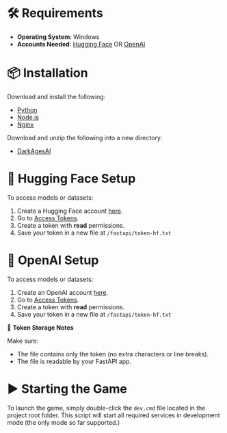 # 🛠️ Requirements

- **Operating System**: Windows
- **Accounts Needed**: [Hugging Face](https://huggingface.co/join) OR [OpenAI](https://auth.openai.com/create-account)

# 📦 Installation

Download and install the following:

- [Python](https://www.python.org/downloads/)
- [Node.js](https://nodejs.org/)
- [Nginx](https://nginx.org/en/download.html)

Download and unzip the following into a new directory:

- [DarkAgesAI](https://github.com/jasonuithol/DarkAgesAI/archive/refs/heads/master.zip)

# 🔐 Hugging Face Setup

To access models or datasets:

1. Create a Hugging Face account [here](https://huggingface.co/join).
2. Go to [Access Tokens](https://huggingface.co/settings/tokens).
3. Create a token with **read** permissions.
4. Save your token in a new file at `/fastapi/token-hf.txt`


# 🔐 OpenAI Setup

To access models or datasets:

1. Create an OpenAI account [here](https://auth.openai.com/create-account).
2. Go to [Access Tokens](https://huggingface.co/settings/tokens).
3. Create a token with **read** permissions.
4. Save your token in a new file at `/fastapi/token-hf.txt`


📁 **Token Storage Notes**

Make sure:
- The file contains only the token (no extra characters or line breaks).
- The file is readable by your FastAPI app.

# ▶️ Starting the Game

To launch the game, simply double-click the `dev.cmd` file located in the project root folder. This script will start all required services in development mode (the only mode so far supported.)

